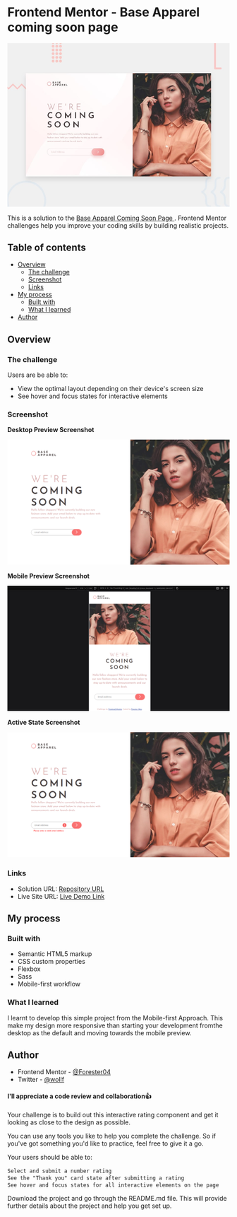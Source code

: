 # Frontend Mentor - Base Apparel coming soon page

![Design preview for the Base Apparel coming soon page coding challenge](./design/desktop-preview.jpg)

This is a solution to the [ Base Apparel Coming Soon Page ](https://www.frontendmentor.io/challenges/base-apparel-coming-soon-page-5d46b47f8db8a7063f9331a0). Frontend Mentor challenges help you improve your coding skills by building realistic projects. 

## Table of contents

- [Overview](#overview)
  - [The challenge](#the-challenge)
  - [Screenshot](#screenshot)
  - [Links](#links)
- [My process](#my-process)
  - [Built with](#built-with)
  - [What I learned](#what-i-learned)
- [Author](#author)

## Overview

### The challenge

Users are be able to:

- View the optimal layout depending on their device's screen size
- See hover and focus states for interactive elements

### Screenshot

**Desktop Preview Screenshot**

![Desktop-preview](images/screenshots/desktop.png)

**Mobile Preview Screenshot**

![Mobile-preview](images/screenshots/mobile.png)

**Active State Screenshot**

![Active State Preview](images/screenshots/active-state.png)



### Links

- Solution URL: [Repository URL](https://github.com/Forester04/frontend_mentor-projects/tree/main/base-apparel-coming-soon-master)
- Live Site URL: [Live Demo Link](https://forester04.github.io/frontend_mentor-projects/base-apparel-coming-soon-master)

## My process

### Built with

- Semantic HTML5 markup
- CSS custom properties
- Flexbox
- Sass
- Mobile-first workflow

### What I learned

I learnt to develop this simple project from the Mobile-first Approach. This make my design more responsive than starting your development fromthe desktop as the default and moving towards the mobile preview.

## Author

- Frontend Mentor - [@Forester04](https://www.frontendmentor.io/profile/Forester04)
- Twitter - [@wollf](https://www.twitter.com/wollf)

#### I'll appreciate a code review and collaboration👍


Your challenge is to build out this interactive rating component and get it looking as close to the design as possible.

You can use any tools you like to help you complete the challenge. So if you've got something you'd like to practice, feel free to give it a go.

Your users should be able to:

    Select and submit a number rating
    See the "Thank you" card state after submitting a rating
    See hover and focus states for all interactive elements on the page

Download the project and go through the README.md file. This will provide further details about the project and help you get set up.
